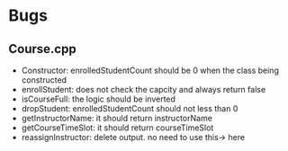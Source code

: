 # Bugs

## Course.cpp
* Constructor: enrolledStudentCount should be 0 when the class being constructed
* enrollStudent: does not check the capcity and always return false
* isCourseFull: the logic should be inverted
* dropStudent: enrolledStudentCount should not less than 0
* getInstructorName: it should return instructorName
* getCourseTimeSlot: it should return courseTimeSlot
* reassignInstructor: delete output. no need to use this-> here 